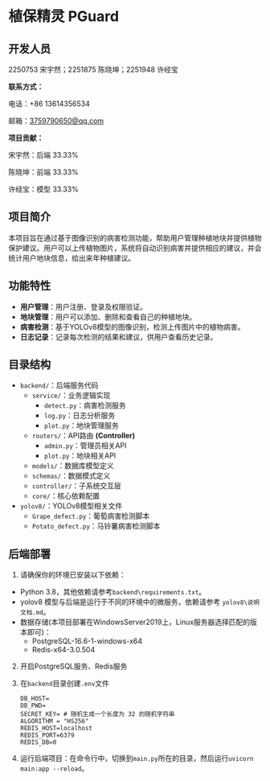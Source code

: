 # 植保精灵 PGuard

## 开发人员

2250753 宋宇然；2251875 陈晓坤；2251948 许经宝

**联系方式：**

电话：+86 13614356534

邮箱：3759790650@qq.com

**项目贡献：**

宋宇然：后端 33.33%

陈晓坤：前端 33.33%

许经宝：模型 33.33%

## 项目简介

本项目旨在通过基于图像识别的病害检测功能，帮助用户管理种植地块并提供植物保护建议。用户可以上传植物图片，系统将自动识别病害并提供相应的建议，并会统计用户地块信息，给出来年种植建议。

## 功能特性

- **用户管理**：用户注册、登录及权限验证。
- **地块管理**：用户可以添加、删除和查看自己的种植地块。
- **病害检测**：基于YOLOv8模型的图像识别，检测上传图片中的植物病害。
- **日志记录**：记录每次检测的结果和建议，供用户查看历史记录。

## 目录结构

- `backend/`：后端服务代码
  - `service/`：业务逻辑实现
    - `detect.py`：病害检测服务
    - `log.py`：日志分析服务
    - `plot.py`：地块管理服务
  - `routers/`：API路由 **(Controller)**
    - `admin.py`：管理员相关API
    - `plot.py`：地块相关API
  - `models/`：数据库模型定义
  - `schemas/`：数据模式定义
  - `controller/`：子系统交互层
  - `core/`：核心依赖配置
- `yolov8/`：YOLOv8模型相关文件
  - `Grape_defect.py`：葡萄病害检测脚本
  - `Potato_defect.py`：马铃薯病害检测脚本

## 后端部署

1. 请确保你的环境已安装以下依赖：

- Python 3.8，其他依赖请参考`backend\requirements.txt`。
- yolov8 模型与后端是运行于不同的环境中的微服务，依赖请参考 `yolov8\说明文档.md`。
- 数据存储(本项目部署在WindowsServer2019上，Linux服务器选择匹配的版本即可)：
  * PostgreSQL-16.6-1-windows-x64
  * Redis-x64-3.0.504

2. 开启PostgreSQL服务、Redis服务

3. 在`backend`目录创建`.env`文件

   ```.env
   DB_HOST=
   DB_PWD=
   SECRET_KEY= # 随机生成一个长度为 32 的随机字符串
   ALGORITHM = "HS256"
   REDIS_HOST=localhost
   REDIS_PORT=6379
   REDIS_DB=0
   ```

4. 运行后端项目：在命令行中，切换到`main.py`所在的目录，然后运行`uvicorn main:app --reload`。




